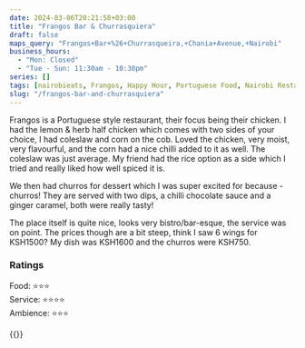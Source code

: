 ```yaml
---
date: 2024-03-06T20:21:58+03:00
title: "Frangos Bar & Churrasquiera"
draft: false
maps_query: "Frangos+Bar+%26+Churrasqueira,+Chania+Avenue,+Nairobi"
business_hours:
  - "Mon: Closed"
  - "Tue - Sun: 11:30am - 10:30pm"
series: []
tags: [nairobieats, Frangos, Happy Hour, Portuguese Food, Nairobi Restaurants]
slug: "/frangos-bar-and-churrasquiera"
---
```


Frangos is a Portuguese style restaurant, their focus being their chicken. I had the lemon & herb half chicken which comes with two sides of your choice, I had coleslaw and corn on the cob. Loved the chicken, very moist, very flavourful, and the corn had a nice chilli added to it as well. The coleslaw was just average. My friend had the rice option as a side which I tried and really liked how well spiced it is.

We then had churros for dessert which I was super excited for because - churros! They are served with two dips, a chilli chocolate sauce and a ginger caramel, both were really tasty!

The place itself is quite nice, looks very bistro/bar-esque, the service was on point. The prices though are a bit steep, think I saw 6 wings for KSH1500? My dish was KSH1600 and the churros were KSH750.

### Ratings

Food: ⭐️⭐️⭐️<br>
Service: ⭐️⭐️⭐️⭐️<br>
Ambience: ⭐️⭐️⭐️<br>

{{<remote-image-gallery key="frangos">}}

